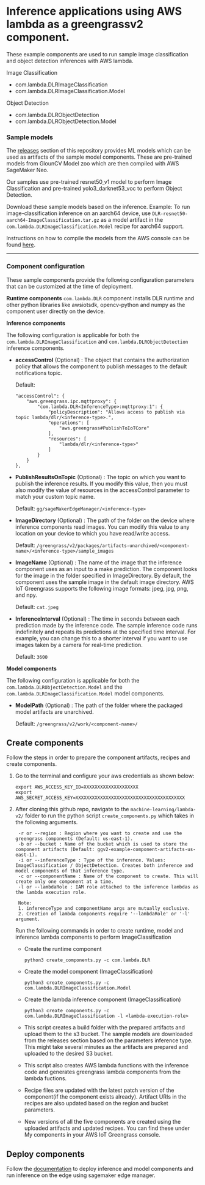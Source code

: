 # Inference applications using AWS lambda as a greengrassv2 component. 

These example components are used to run sample image classification and object detection inferences with AWS lambda.

Image Classification 
 - com.lambda.DLRImageClassification 
 - com.lambda.DLRImageClassification.Model

Object Detection
 - com.lambda.DLRObjectDetection
 - com.lambda.DLRObjectDetection.Model

### Sample models   

The [releases](https://github.com/aws-greengrass/aws-greengrass-component-examples/releases/) section of this repository provides ML models which can be used as artifacts of the sample model components. These are
pre-trained models from GlounCV Model zoo which are then compiled with AWS SageMaker Neo.

Our samples use pre-trained resnet50_v1 model to perform Image Classification and pre-trained yolo3_darknet53_voc to perform Object Detection. 

Download these sample models based on the inference. Example: To run image-classification inference on an aarch64 device, use `DLR-resnet50-aarch64-ImageClassification.tar.gz` as a model artifact in the `com.lambda.DLRImageClassification.Model` recipe for aarch64 support.

Instructions on how to compile the models from the AWS console can be found [here](https://docs.aws.amazon.com/sagemaker/latest/dg/neo-job-compilation-console.html).

---
### Component configuration
These sample components provide the following configuration parameters that can be customized at the time of deployment. 

**Runtime components**
`com.lambda.DLR` component installs DLR runtime and other python libraries like awsiotsdk, opencv-python and numpy as the component user directly on the device. 

**Inference components**

The following configuration is applicable for both the `com.lambda.DLRImageClassification` and 
`com.lambda.DLRObjectDetection` inference components. 

- **accessControl** (Optional) : The object that contains the authorization policy that allows the component to publish messages to the default notifications topic.

    Default:
    ```
    "accessControl": {
        "aws.greengrass.ipc.mqttproxy": {
            "com.lambda.DLR<InferenceType>:mqttproxy:1": {
                "policyDescription": "Allows access to publish via topic lambda/dlr/<inference-type>.",
                "operations": [
                    "aws.greengrass#PublishToIoTCore"
                ],
                "resources": [
                    "lambda/dlr/<inference-type>"
                ]
            }
        }
    },
    ```

- **PublishResultsOnTopic** (Optional) : The topic on which you want to publish the inference results. If you modify this value, then you must also modify the value of resources in the accessControl parameter to match your custom topic name.

    Default: `gg/sageMakerEdgeManager/<inference-type>`

- **ImageDirectory** (Optional) : The path of the folder on the device where inference components read images. You can modify this value to any location on your device to which you have read/write access.

    Default: `/greengrass/v2/packages/artifacts-unarchived/<component-name>/<inference-type>/sample_images`
    
- **ImageName** (Optional) : The name of the image that the inference component uses as an input to a make prediction. The component looks for the image in the folder specified in ImageDirectory. By default, the component uses the sample image in the default image directory. AWS IoT Greengrass supports the following image formats: jpeg, jpg, png, and npy.

    Default: `cat.jpeg`

- **InferenceInterval** (Optional) : The time in seconds between each prediction made by the inference code. The sample inference code runs indefinitely and repeats its predictions at the specified time interval. For example, you can change this to a shorter interval if you want to use images taken by a camera for real-time prediction.

    Default: `3600`

**Model components**

The following configuration is applicable for both the `com.lambda.DLRObjectDetection.Model` and the `com.lambda.DLRImageClassification.Model` model components.

- **ModelPath** (Optional) : The path of the folder where the packaged model artifacts are unarchived. 

    Default: `/greengrass/v2/work/<component-name>/`


## Create components

Follow the steps in order to prepare the component artifacts, recipes and create components. 

1. Go to the terminal and configure your aws credentials as shown below:
    ```
    export AWS_ACCESS_KEY_ID=XXXXXXXXXXXXXXXXXXXX
    export AWS_SECRET_ACCESS_KEY=XXXXXXXXXXXXXXXXXXXXXXXXXXXXXXXXXXXXXXXX
    ```
2. After cloning this github repo, navigate to the `machine-learning/lambda-v2/` folder to run the python script `create_components.py` which takes in the following arguments.


        -r or --region : Region where you want to create and use the greengrass components (Default: us-east-1).
        -b or --bucket : Name of the bucket which is used to store the component artifacts (Default: ggv2-example-component-artifacts-us-east-1).
        -i or --inferenceType : Type of the inference. Values: ImageClassification / ObjectDetection. Creates both inference and model components of that inference type.
        -c or --componentName : Name of the component to create. This will create only one component at a time.
        -l or --lambdaRole : IAM role attached to the inference lambdas as the lambda execution role.

        Note: 
        1. inferenceType and componentName args are mutually exclusive. 
        2. Creation of lambda components require '--lambdaRole' or '-l' argument. 
       

    Run the following commands in order to create runtime, model and inference lambda components to perform ImageClassification

    -  Create the runtime component 

        `python3 create_components.py -c com.lambda.DLR` 

    -  Create the model component (ImageClassification)

        `python3 create_components.py -c com.lambda.DLRImageClassification.Model` 

    -  Create the lambda inference component (ImageClassification)

        `python3 create_components.py -c com.lambda.DLRImageClassification -l <lambda-execution-role>` 


    - This script creates a build folder with the prepared artifacts and upload them to the s3 bucket. The sample models are downloaded from the releases section based on the parameters inference type. This might take several minutes as the artifacts are prepared and uploaded to the desired S3 bucket. 

    - This script also creates AWS lambda functions with the inference code and generates greengrass lambda components from the lambda fuctions.

    - Recipe files are updated with the latest patch version of the component(if the component exists already). Artifact URIs in the recipes are also updated based on the region and bucket parameters.

    - New versions of all the five components are created using the uploaded artifacts and updated recipes. You can find these under My components in your AWS IoT Greengrass console.

## Deploy components

Follow the [documentation](https://docs.aws.amazon.com/greengrass/v2/developerguide/get-started-with-edge-manager-on-greengrass.html#run-sample-sme-image-classification-inference) to deploy inference and model components and run inference on the edge using sagemaker edge manager. 